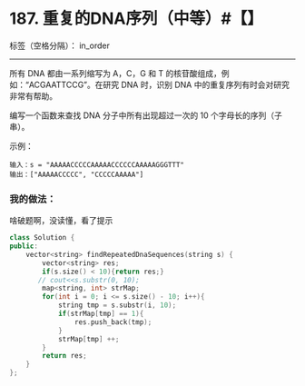﻿# 187. 重复的DNA序列（中等）#【】

标签（空格分隔）： in_order

---
所有 DNA 都由一系列缩写为 A，C，G 和 T 的核苷酸组成，例如：“ACGAATTCCG”。在研究 DNA 时，识别 DNA 中的重复序列有时会对研究非常有帮助。

编写一个函数来查找 DNA 分子中所有出现超过一次的 10 个字母长的序列（子串）。

示例：

    输入：s = "AAAAACCCCCAAAAACCCCCCAAAAAGGGTTT"
    输出：["AAAAACCCCC", "CCCCCAAAAA"]

### 我的做法：  
啥破题啊，没读懂，看了提示
```C++
class Solution {
public:
    vector<string> findRepeatedDnaSequences(string s) {
        vector<string> res;
        if(s.size() < 10){return res;}
       // cout<<s.substr(0, 10);
        map<string, int> strMap;
        for(int i = 0; i <= s.size() - 10; i++){
            string tmp = s.substr(i, 10);
            if(strMap[tmp] == 1){
                res.push_back(tmp);
            }
            strMap[tmp] ++;
        }
        return res;
    }   
};
```
